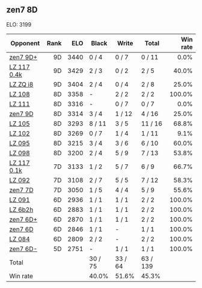 ## zen7 8D ##

ELO: 3199

Opponent | Rank | ELO | Black | Write | Total | Win rate
---------|-----:|----:|-------|-------|-------|-------:
[zen7 9D+](zen7%209D+.md) | 9D | 3440 | 0 / 4 | 0 / 7 | 0 / 11 | 0.0%
[LZ 117 0.4k](LZ%20117%200.4k.md) | 9D | 3429 | 2 / 3 | 0 / 2 | 2 / 5 | 40.0%
[LZ ZQ i8](LZ%20ZQ%20i8.md) | 9D | 3404 | 2 / 4 | 0 / 4 | 2 / 8 | 25.0%
[LZ 108](LZ%20108.md) | 8D | 3358 | - | 2 / 2 | 2 / 2 | 100.0%
[LZ 111](LZ%20111.md) | 8D | 3316 | - | 0 / 7 | 0 / 7 | 0.0%
[zen7 9D](zen7%209D.md) | 8D | 3314 | 3 / 4 | 1 / 12 | 4 / 16 | 25.0%
[LZ 105](LZ%20105.md) | 8D | 3293 | 8 / 11 | 3 / 5 | 11 / 16 | 68.8%
[LZ 102](LZ%20102.md) | 8D | 3269 | 0 / 7 | 1 / 4 | 1 / 11 | 9.1%
[LZ 095](LZ%20095.md) | 8D | 3215 | 3 / 4 | 3 / 6 | 6 / 10 | 60.0%
[LZ 098](LZ%20098.md) | 8D | 3200 | 2 / 4 | 5 / 9 | 7 / 13 | 53.8%
[LZ 117 0.1k](LZ%20117%200.1k.md) | 7D | 3133 | 1 / 2 | 5 / 7 | 6 / 9 | 66.7%
[LZ 092](LZ%20092.md) | 7D | 3108 | 2 / 7 | 5 / 5 | 7 / 12 | 58.3%
[zen7 7D](zen7%207D.md) | 7D | 3050 | 1 / 5 | 4 / 4 | 5 / 9 | 55.6%
[LZ 091](LZ%20091.md) | 6D | 2936 | 1 / 1 | 1 / 1 | 2 / 2 | 100.0%
[LZ 6b2h](LZ%206b2h.md) | 6D | 2883 | 1 / 1 | 1 / 1 | 2 / 2 | 100.0%
[zen7 6D+](zen7%206D+.md) | 6D | 2870 | 1 / 1 | 1 / 1 | 2 / 2 | 100.0%
[zen7 6D](zen7%206D.md) | 6D | 2846 | 1 / 1 | - | 1 / 1 | 100.0%
[LZ 084](LZ%20084.md) | 6D | 2809 | 2 / 2 | - | 2 / 2 | 100.0%
[zen7 6D-](zen7%206D-.md) | 5D | 2751 | - | 1 / 1 | 1 / 1 | 100.0%
Total | | | 30 / 75 | 33 / 64 | 63 / 139 | 
Win rate| | | 40.0% | 51.6% | 45.3% | 
